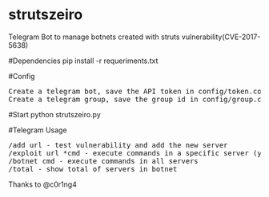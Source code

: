 # strutszeiro
Telegram Bot to manage botnets created with struts vulnerability(CVE-2017-5638)

#Dependencies
pip install -r requeriments.txt

#Config
<pre>
Create a telegram bot, save the API token in config/token.conf
Create a telegram group, save the group id in config/group.conf
</pre>

#Start
python strutszeiro.py

#Telegram Usage
<pre>
/add url - test vulnerability and add the new server
/exploit url *cmd - execute commands in a specific server (you need to use the * caracter)
/botnet cmd - execute commands in all servers
/total - show total of servers in botnet
</pre>

Thanks to @c0r1ng4
